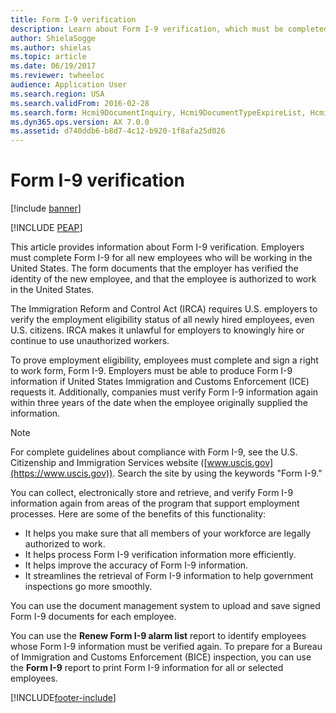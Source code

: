 ```yaml
---
title: Form I-9 verification
description: Learn about Form I-9 verification, which must be completed for all new employees who will be working in the United States.
author: ShielaSogge
ms.author: shielas
ms.topic: article
ms.date: 06/19/2017
ms.reviewer: twheeloc
audience: Application User
ms.search.region: USA
ms.search.validFrom: 2016-02-28
ms.search.form: Hcmi9DocumentInquiry, Hcmi9DocumentTypeExpireList, Hcmi9DocumentType 
ms.dyn365.ops.version: AX 7.0.0
ms.assetid: d740ddb6-b8d7-4c12-b920-1f8afa25d026
---
```


# Form I-9 verification

[!include [banner](../../../../../finance/includes/banner.md)]


[!INCLUDE [PEAP](../../../../../includes/peap-1.md)]

This article provides information about Form I-9 verification. Employers must complete Form I-9 for all new employees who will be working in the United States. The form documents that the employer has verified the identity of the new employee, and that the employee is authorized to work in the United States.

The Immigration Reform and Control Act (IRCA) requires U.S. employers to verify the employment eligibility status of all newly hired employees, even U.S. citizens. IRCA makes it unlawful for employers to knowingly hire or continue to use unauthorized workers. 

To prove employment eligibility, employees must complete and sign a right to work form, Form I-9. Employers must be able to produce Form I-9 information if United States Immigration and Customs Enforcement (ICE) requests it. Additionally, companies must verify Form I-9 information again within three years of the date when the employee originally supplied the information. 

> [!NOTE]
> For complete guidelines about compliance with Form I-9, see the U.S. Citizenship and Immigration Services website ([www.uscis.gov](https://www.uscis.gov)). Search the site by using the keywords "Form I-9." 

You can collect, electronically store and retrieve, and verify Form I-9 information again from areas of the program that support employment processes. Here are some of the benefits of this functionality:

- It helps you make sure that all members of your workforce are legally authorized to work.
- It helps process Form I-9 verification information more efficiently.
- It helps improve the accuracy of Form I-9 information.
- It streamlines the retrieval of Form I-9 information to help government inspections go more smoothly.

You can use the document management system to upload and save signed Form I-9 documents for each employee. 

You can use the **Renew Form I-9 alarm list** report to identify employees whose Form I-9 information must be verified again. To prepare for a Bureau of Immigration and Customs Enforcement (BICE) inspection, you can use the **Form I-9** report to print Form I-9 information for all or selected employees.



[!INCLUDE[footer-include](../../../../../includes/footer-banner.md)]
